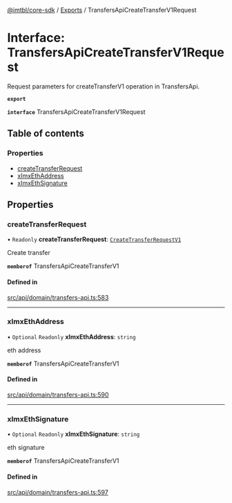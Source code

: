 [@imtbl/core-sdk](../README.md) / [Exports](../modules.md) / TransfersApiCreateTransferV1Request

# Interface: TransfersApiCreateTransferV1Request

Request parameters for createTransferV1 operation in TransfersApi.

**`export`** 

**`interface`** TransfersApiCreateTransferV1Request

## Table of contents

### Properties

- [createTransferRequest](TransfersApiCreateTransferV1Request.md#createtransferrequest)
- [xImxEthAddress](TransfersApiCreateTransferV1Request.md#ximxethaddress)
- [xImxEthSignature](TransfersApiCreateTransferV1Request.md#ximxethsignature)

## Properties

### createTransferRequest

• `Readonly` **createTransferRequest**: [`CreateTransferRequestV1`](CreateTransferRequestV1.md)

Create transfer

**`memberof`** TransfersApiCreateTransferV1

#### Defined in

[src/api/domain/transfers-api.ts:583](https://github.com/immutable/imx-core-sdk/blob/7204457/src/api/domain/transfers-api.ts#L583)

___

### xImxEthAddress

• `Optional` `Readonly` **xImxEthAddress**: `string`

eth address

**`memberof`** TransfersApiCreateTransferV1

#### Defined in

[src/api/domain/transfers-api.ts:590](https://github.com/immutable/imx-core-sdk/blob/7204457/src/api/domain/transfers-api.ts#L590)

___

### xImxEthSignature

• `Optional` `Readonly` **xImxEthSignature**: `string`

eth signature

**`memberof`** TransfersApiCreateTransferV1

#### Defined in

[src/api/domain/transfers-api.ts:597](https://github.com/immutable/imx-core-sdk/blob/7204457/src/api/domain/transfers-api.ts#L597)
